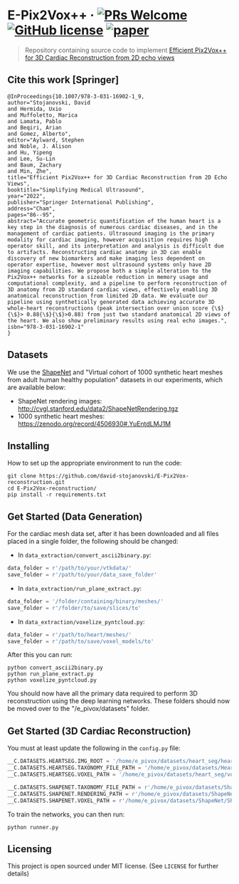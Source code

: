 # E-Pix2Vox++ &middot; [![PRs Welcome](https://img.shields.io/badge/PRs-welcome-brightgreen.svg?style=flat-square)](http://makeapullrequest.com) [![GitHub license](https://img.shields.io/badge/license-MIT-blue.svg?style=flat-square)](https://github.com/your/your-project/blob/master/LICENSE) [![paper](https://img.shields.io/badge/arXiv-Paper-<COLOR>.svg)](https://doi.org/10.48550/arxiv.2207.13424)
> Repository containing source code to implement [Efficient Pix2Vox++ for 3D Cardiac Reconstruction from 2D echo views](https://link.springer.com/chapter/10.1007/978-3-031-16902-1_9)


## Cite this work [Springer]
```
@InProceedings{10.1007/978-3-031-16902-1_9,
author="Stojanovski, David
and Hermida, Uxio
and Muffoletto, Marica
and Lamata, Pablo
and Beqiri, Arian
and Gomez, Alberto",
editor="Aylward, Stephen
and Noble, J. Alison
and Hu, Yipeng
and Lee, Su-Lin
and Baum, Zachary
and Min, Zhe",
title="Efficient Pix2Vox++ for 3D Cardiac Reconstruction from 2D Echo Views",
booktitle="Simplifying Medical Ultrasound",
year="2022",
publisher="Springer International Publishing",
address="Cham",
pages="86--95",
abstract="Accurate geometric quantification of the human heart is a key step in the diagnosis of numerous cardiac diseases, and in the management of cardiac patients. Ultrasound imaging is the primary modality for cardiac imaging, however acquisition requires high operator skill, and its interpretation and analysis is difficult due to artifacts. Reconstructing cardiac anatomy in 3D can enable discovery of new biomarkers and make imaging less dependent on operator expertise, however most ultrasound systems only have 2D imaging capabilities. We propose both a simple alteration to the Pix2Vox++ networks for a sizeable reduction in memory usage and computational complexity, and a pipeline to perform reconstruction of 3D anatomy from 2D standard cardiac views, effectively enabling 3D anatomical reconstruction from limited 2D data. We evaluate our pipeline using synthetically generated data achieving accurate 3D whole-heart reconstructions (peak intersection over union score {\$}{\$}> 0.88{\$}{\$}>0.88) from just two standard anatomical 2D views of the heart. We also show preliminary results using real echo images.",
isbn="978-3-031-16902-1"
}

```


## Datasets

We use the [ShapeNet](https://www.shapenet.org/) and "Virtual cohort of 1000 synthetic heart meshes from adult human healthy population" datasets in our experiments, which are available below:

- ShapeNet rendering images: http://cvgl.stanford.edu/data2/ShapeNetRendering.tgz
- 1000 synthetic heart meshes: https://zenodo.org/record/4506930#.YuEntdLMJ1M



## Installing 
How to set up the appropriate environment to run the code:

```shell
git clone https://github.com/david-stojanovski/E-Pix2Vox-reconstruction.git
cd E-Pix2Vox-reconstruction/
pip install -r requirements.txt
```


## Get Started (Data Generation)
For the cardiac mesh data set, after it has been downloaded and all files placed in a single folder, the following 
should be changed:

- In `data_extraction/convert_ascii2binary.py`:
```python
data_folder = r'/path/to/your/vtkdata/'
save_folder = r'/path/to/your/data_save_folder'
```

- In `data_extraction/run_plane_extract.py`:
```python
data_folder = '/folder/containing/binary/meshes/'
save_folder = r'/folder/to/save/slices/to'
```

- In `data_extraction/voxelize_pyntcloud.py`:
```python
data_folder = r'/path/to/heart/meshes/'
save_folder = r'/path/to/save/voxel_models/to'
```

After this you can run:
```shell
python convert_ascii2binary.py
python run_plane_extract.py
python voxelize_pyntcloud.py
```

You should now have all the primary data required to perform 3D reconstruction using the deep learning networks. 
These folders should now be moved over to the "/e_pivox/datasets" folder.

## Get Started (3D Cardiac Reconstruction)
You must at least update the following in the `config.py` file:

```python
__C.DATASETS.HEARTSEG.IMG_ROOT = '/home/e_pivox/datasets/heart_seg/heart_render'
__C.DATASETS.HEARTSEG.TAXONOMY_FILE_PATH = '/home/e_pivox/datasets/HeartSeg.json'
__C.DATASETS.HEARTSEG.VOXEL_PATH = '/home/e_pivox/datasets/heart_seg/voxel_volumes/%s/%s/model.npy'

__C.DATASETS.SHAPENET.TAXONOMY_FILE_PATH = r'/home/e_pivox/datasets/ShapeNet.json'
__C.DATASETS.SHAPENET.RENDERING_PATH = r'/home/e_pivox/datasets/ShapeNet/ShapeNetRendering/%s/%s/rendering/%02d.png'
__C.DATASETS.SHAPENET.VOXEL_PATH = r'/home/e_pivox/datasets/ShapeNet/ShapeNetVox32/%s/%s/model.binvox'
```

To train the networks, you can then run:

```shell
python runner.py
```

## Licensing
This project is open sourced under MIT license. (See `LICENSE` for further details)

